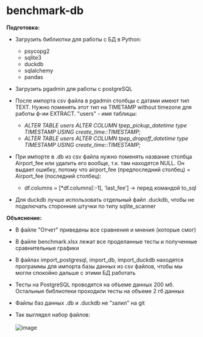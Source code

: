 # benchmark-db

**Подготовка:**
- Загрузить библиотки для работы с БД в Python:
  * psycopg2
  * sqlite3
  * duckdb
  * sqlalchemy
  * pandas
     
- Загрузить pgadmin для работы с postgreSQL
  
- После импорта csv файла в pgadmin столбцы с датами имеют тип TEXT. Нужно поменять этот тип на TIMETAMP without timezone для работы ф-ии EXTRACT. "users" - имя таблицы:
  * *ALTER TABLE users ALTER COLUMN tpep_pickup_datetime type TIMESTAMP USING create_time::TIMESTAMP;*
  * *ALTER TABLE users ALTER COLUMN tpep_dropoff_datetime type TIMESTAMP USING create_time::TIMESTAMP;*
   
- При импорте в .db из csv файла нужно поменять название столбца Airport_fee или удалить его вообще, т.к. там находятся NULL. Он выдает ошибку, потому что airport_fee (предпоследний столбец) = Airport_fee (последний столбец):
  	* df.columns = [*df.columns[:-1], 'last_fee'] -> перед командой to_sql
  
- Для duckdb лучше использовать отдельный файл .duckdb, чтобы не подключать сторонние штучки по типу sqlite_scanner

**Объяснение:**

- В файле "Отчет" приведены все сравнения и мнения (которые смог)

- В файле benchmark.xlsx лежат все проделанные тесты и полученные сравнительные графики
  
- В файлах import_postgresql, import_db, import_duckdb находятся программы для импорта базы данных из csv файлов, чтобы мы могли спокойно дальше с этими БД работать

- Тесты на PostgreSQL проводятся на объеме данных 200 мб. Остальные библиотеки проходили тесты на объеме 2 гб данных

- Файлы баз данных .db и .duckdb не "залил" на git

- Так выглядел набор файлов: <br />
  <br />
 ![image](https://github.com/movAH02h/benchmark-db/assets/122667404/fd975e91-646e-449f-be71-6dca34530341)

